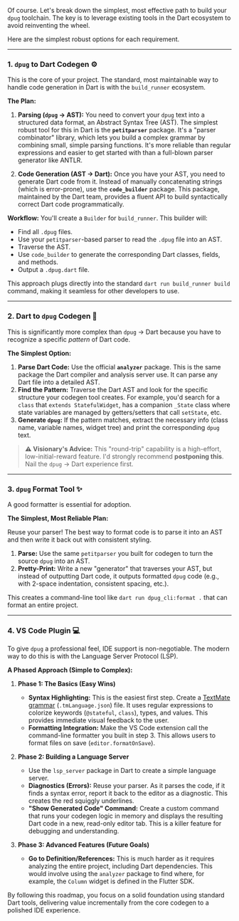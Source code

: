 Of course. Let's break down the simplest, most effective path to build your `dpug` toolchain. The key is to leverage existing tools in the Dart ecosystem to avoid reinventing the wheel.

Here are the simplest robust options for each requirement.

---

### 1. `dpug` to Dart Codegen ⚙️

This is the core of your project. The standard, most maintainable way to handle code generation in Dart is with the `build_runner` ecosystem.

**The Plan:**

1.  **Parsing (`dpug` -> AST):** You need to convert your `dpug` text into a structured data format, an Abstract Syntax Tree (AST). The simplest robust tool for this in Dart is the **`petitparser`** package. It's a "parser combinator" library, which lets you build a complex grammar by combining small, simple parsing functions. It's more reliable than regular expressions and easier to get started with than a full-blown parser generator like ANTLR.

2.  **Code Generation (AST -> Dart):** Once you have your AST, you need to generate Dart code from it. Instead of manually concatenating strings (which is error-prone), use the **`code_builder`** package. This package, maintained by the Dart team, provides a fluent API to build syntactically correct Dart code programmatically.

**Workflow:**
You'll create a `Builder` for `build_runner`. This builder will:

- Find all `.dpug` files.
- Use your `petitparser`-based parser to read the `.dpug` file into an AST.
- Traverse the AST.
- Use `code_builder` to generate the corresponding Dart classes, fields, and methods.
- Output a `.dpug.dart` file.

This approach plugs directly into the standard `dart run build_runner build` command, making it seamless for other developers to use.

---

### 2. Dart to `dpug` Codegen 🔄

This is significantly more complex than `dpug` -> Dart because you have to recognize a specific _pattern_ of Dart code.

**The Simplest Option:**

1.  **Parse Dart Code:** Use the official **`analyzer`** package. This is the same package the Dart compiler and analysis server use. It can parse any Dart file into a detailed AST.
2.  **Find the Pattern:** Traverse the Dart AST and look for the specific structure your codegen tool creates. For example, you'd search for a `class` that `extends StatefulWidget`, has a companion `_State` class where state variables are managed by getters/setters that call `setState`, etc.
3.  **Generate `dpug`:** If the pattern matches, extract the necessary info (class name, variable names, widget tree) and print the corresponding `dpug` text.

> **⚠️ Visionary's Advice:** This "round-trip" capability is a high-effort, low-initial-reward feature. I'd strongly recommend **postponing this**. Nail the `dpug` -> Dart experience first.

---

### 3. `dpug` Format Tool ✨

A good formatter is essential for adoption.

**The Simplest, Most Reliable Plan:**

Reuse your parser! The best way to format code is to parse it into an AST and then write it back out with consistent styling.

1.  **Parse:** Use the same `petitparser` you built for codegen to turn the source `dpug` into an AST.
2.  **Pretty-Print:** Write a new "generator" that traverses your AST, but instead of outputting Dart code, it outputs formatted `dpug` code (e.g., with 2-space indentation, consistent spacing, etc.).

This creates a command-line tool like `dart run dpug_cli:format .` that can format an entire project.

---

### 4. VS Code Plugin 💻

To give `dpug` a professional feel, IDE support is non-negotiable. The modern way to do this is with the Language Server Protocol (LSP).

**A Phased Approach (Simple to Complex):**

1.  **Phase 1: The Basics (Easy Wins)**

    - **Syntax Highlighting:** This is the easiest first step. Create a [TextMate grammar](https://code.visualstudio.com/api/language-extensions/syntax-highlight-guide) (`.tmLanguage.json`) file. It uses regular expressions to colorize keywords (`@stateful`, `class`), types, and values. This provides immediate visual feedback to the user.
    - **Formatting Integration:** Make the VS Code extension call the command-line formatter you built in step 3. This allows users to format files on save (`editor.formatOnSave`).

2.  **Phase 2: Building a Language Server**

    - Use the `lsp_server` package in Dart to create a simple language server.
    - **Diagnostics (Errors):** Reuse your parser. As it parses the code, if it finds a syntax error, report it back to the editor as a diagnostic. This creates the red squiggly underlines.
    - **"Show Generated Code" Command:** Create a custom command that runs your codegen logic in memory and displays the resulting Dart code in a new, read-only editor tab. This is a killer feature for debugging and understanding.

3.  **Phase 3: Advanced Features (Future Goals)**
    - **Go to Definition/References:** This is much harder as it requires analyzing the entire project, including Dart dependencies. This would involve using the `analyzer` package to find where, for example, the `Column` widget is defined in the Flutter SDK.

By following this roadmap, you focus on a solid foundation using standard Dart tools, delivering value incrementally from the core codegen to a polished IDE experience.
